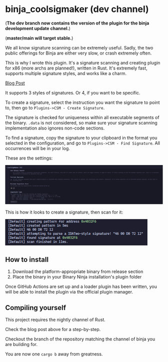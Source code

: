 # binja_coolsigmaker (dev channel)

(**The dev branch now contains the version of the plugin for the binja development update channel.**)

(**master/main will target stable.**)

We all know signature scanning can be extremely useful. Sadly, the two public offerings for Binja are either very slow, or crash extremely often.

This is why I wrote this plugin. It's a signature scanning and creating plugin for x86 (more archs are planned!), written in Rust. It's extremely fast, supports multiple signature styles, and works like a charm.

[Blog Post](https://binary.ninja/2024/10/01/plugin-spotlight-coolsigmaker.html)

It supports 3 styles of signatures. Or 4, if you want to be specific.

To create a signature, select the instruction you want the signature to point to, then go to `Plugins->CSM - Create Signature`.

The signature is checked for uniqueness within all executable segments of the binary. `.data` is not considered, so make sure your signature scanning implementation also ignores non-code sections.

To find a signature, copy the signature to your clipboard in the format you selected in the configuration, and go to `Plugins->CSM - Find Signature`. All occurrences will be in your log.

These are the settings:

![settings](settings.png)

This is how it looks to create a signature, then scan for it:

![pattern creation and scanning](sig.png)

## How to install

1. Download the platform-appropriate binary from release section
2. Place the binary in your Binary Ninja installation's plugin folder

Once GitHub Actions are set up and a loader plugin has been written, you will be able to install the plugin via the official plugin manager.

## Compiling yourself

This project requires the nightly channel of Rust.

Check the blog post above for a step-by-step.

Checkout the branch of the repository matching the channel of binja you are building for.

You are now one `cargo b` away from greatness.
